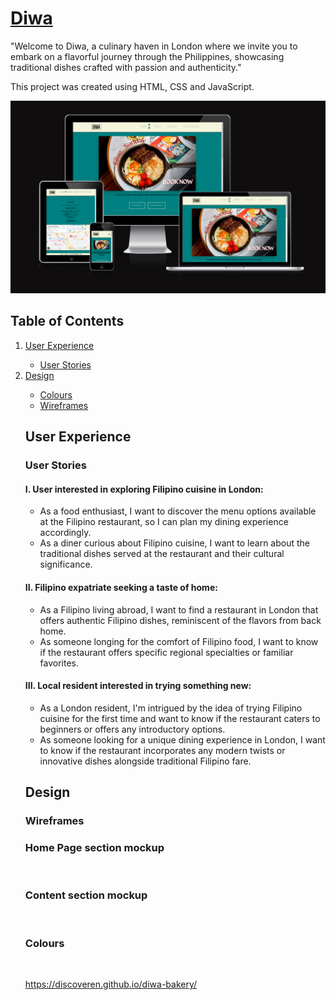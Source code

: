 # [Diwa](https://discoveren.github.io/diwa-bakery/)

"Welcome to Diwa, a culinary haven in London where we invite you to embark on a flavorful journey through the Philippines, showcasing traditional dishes crafted with passion and authenticity."

This project was created using HTML, CSS and JavaScript.

![Diwa - different devices view](./doc/responsiveness.PNG)


## Table of Contents
<ol>
<li><a href="#user-experience">User Experience</a></li>
    <ul>
    <li><a href="#user-stories">User Stories</a></li>
    </ul>
<li><a href="#design">Design</a></li>
<ul>
<li><a href="#colours">Colours</a></li>
<li><a href="#wireframes">Wireframes</a></li>
</ul>

## User Experience

### User Stories

#### I. User interested in exploring Filipino cuisine in London:

<ul>
<li>As a food enthusiast, I want to discover the menu options available at the Filipino restaurant, so I can plan my dining experience accordingly.</li>
<li>As a diner curious about Filipino cuisine, I want to learn about the traditional dishes served at the restaurant and their cultural significance.</li>
</ul>

#### II. Filipino expatriate seeking a taste of home:

<ul>
<li>As a Filipino living abroad, I want to find a restaurant in London that offers authentic Filipino dishes, reminiscent of the flavors from back home.</li>
<li>As someone longing for the comfort of Filipino food, I want to know if the restaurant offers specific regional specialties or familiar favorites.</li>
</ul>

#### III. Local resident interested in trying something new:

<ul>
<li>As a London resident, I'm intrigued by the idea of trying Filipino cuisine for the first time and want to know if the restaurant caters to beginners or offers any introductory options.</li>
<li>As someone looking for a unique dining experience in London, I want to know if the restaurant incorporates any modern twists or innovative dishes alongside traditional Filipino fare.</li>
</ul>

## Design

### Wireframes


### Home Page section mockup
<img src="" style="width:798px;"/>

### Content section mockup
<img src="" style="width:798px;"/>

### Colours

<img src="" style="width:798px;"/>




https://discoveren.github.io/diwa-bakery/
